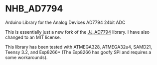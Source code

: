 # NHB_AD7794
Arduino Library for the Analog Devices AD7794 24bit ADC

This is essentially just a new fork of the [JJ_AD7794](https://github.com/jjuliano77/JJ_AD7794) library. I have also changed to an MIT license.

This library has been tested with ATMEGA328, ATMEGA32u4, SAMD21, Teensy 3.2, and Esp8266* (The Esp8266 has goofy SPI and requires a some workarounds).